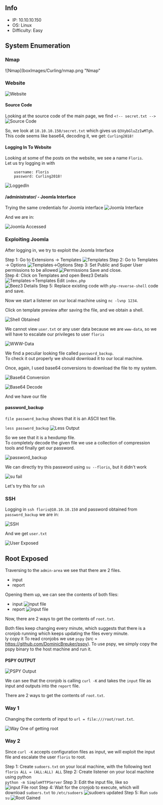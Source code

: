 ## Info
  * IP: 10.10.10.150
  * OS: Linux
  * Difficulty: Easy

## System Enumeration

### Nmap

![Nmap](boxImages/Curling/nmap.png "Nmap"

### Website

![Website](boxImages/Curling/website.png "Website Main Page")

#### Source Code

Looking at the source code of the main page, we find `<!-- secret.txt -->`
![Source Code](boxImages/Curling/sourceCode.png "Source Code")

So, we look at `10.10.10.150/secret.txt` which gives us `Q3VybGluZzIwMTgh`.  
This code seems like base64, decoding it, we get: `Curling2018!`  

#### Logging In To Website

Looking at some of the posts on the website, we see a name `Floris`.  
Let us try logging in with  
```
    username: Floris
    password: Curling2018!
```

![LoggedIn](boxImages/Curling/loggedIn.png "Logged In Main Page")

#### /administrator/ - Joomla Interface

Trying the same credentials for Joomla interface
![Joomla Interface](boxImages/Curling/joomlaInterface.png "Joomla Interface")

And we are in: 

![Joomla Accessed](boxImages/Curling/joomlaAccess.png "Logged In Joomla")

### Exploiting Joomla

After logging in, we try to exploit the Joomla Interface

Step 1: Go to Extensions -> Templates
    ![Templates](boxImages/Curling/template1.png "Templates")
Step 2: Go to Templates -> Options
    ![Templates->Options](boxImages/Curling/template2.png "Templates -> Options")
Step 3: Set Public and Super User permissions to be allowed
    ![Permissions](boxImages/Curling/permissions.png "Permissions")
    Save and close.  
Step 4: Click on Templates and open Beez3 Details
    ![Templates->Templates](boxImages/Curling/templateBeez3.png "Templates Details")
    Edit `index.php`    
    ![Beez3 Details](boxImages/Curling/beez3.png "Beez3 Details")
Step 5: Replace existing code with `php-reverse-shell` code and save.


Now we start a listener on our local machine using `nc -lvnp 1234`.  

Click on template preview after saving the file, and we obtain a shell.  

![Shell Obtained](boxImages/Curling/shellObtained.png "Shell Obtained")

We cannot view `user.txt` or any user data because we are `www-data`, so we will have to escalate our privileges to user `floris`

![WWW-Data](boxImages/Curling/wwwData.png "wwwdata")

We find a peculiar looking file called `password_backup`.  
To check it out properly we should download it to our local machine.  

Once, again, I used base64 conversions to download the file to my system.  

![Base64 Conversion](boxImages/Curling/base64Conv.png "Base 64 Conversion")

![Base64 Decode](boxImages/Curling/base64Dec.png "Base 64 Decode")

And we have our file

#### password_backup

`file password_backup` shows that it is an ASCII text file.  

`less password_backup` 
![Less Output](boxImages/Curling/lessOutput.png "Less Password_Backup")

So we see that it is a hexdump file.  
To completely decode the given file we use a collection of compression tools and finally get our password.  

![password_backup](boxImages/Curling/passwordBackup.png "Cracking password_backup")

We can directly try this password using `su --floris`, but it didn't work

![su fail](boxImages/Curling/suFail.png "su fail")

Let's try this for `ssh`

### SSH

Logging in `ssh floris@10.10.10.150` and password obtained from `password_backup` we are in:

![SSH](boxImages/Curling/sshLogin.png "SSH Logged In")

And we get `user.txt`

![User Exposed](boxImages/Curling/userExposed.png "User Exposed")

## Root Exposed

Traversing to the `admin-area` we see that there are 2 files.  
  * input
  * report

Opening them up, we can see the contents of both files:

  * input
    ![input file](boxImages/Curling/inputFile.png "Input File")
  * report
    ![input file](boxImages/Curling/reportFile.png "Report File")


Now, there are 2 ways to get the contents of `root.txt`.  

Both files keep changing every minute, which suggests that there is a cronjob running which keeps updating the files every minute.  
ly copy it
To read cronjobs we use `pspy` (src = https://github.com/DominicBreuker/pspy). To use pspy, we simply copy the pspy binary to the host machine and run it.  

#### PSPY OUTPUT
![PSPY Output](boxImages/Curling/pspyOutput.png "PSPY Output")

We can see that the cronjob is calling `curl -K` and takes the `input` file as input and outputs into the `report` file.  

There are 2 ways to get the contents of `root.txt`.  

### Way 1

Changing the contents of input to `url = file:///root/root.txt`.

![Way One of getting root](boxImages/Curling/root1.png "Way One of getting root")

### Way 2

Since `curl -K` accepts configuration files as input, we will exploit the input file and escalate the user `floris` to root.  

Step 1: Create `sudoers.txt` on your local machine, with the following text  
    `floris ALL = (ALL:ALL) ALL`
Step 2: Create listener on your local machine using python  
    `python -m SimpleHTTPServer`
Step 3: Edit the input file, like so  
    ![input File root](boxImages/Curling/inputRoot2.png "Input File for Way 2")
Step 4: Wait for the cronjob to execute, which will download `sudoers.txt` to `/etc/sudoers`
    ![sudoers updated](boxImages/Curling/sudoers.png "Sudoers Updated")
Step 5: Run `sudo su`
    ![Root Gained](boxImages/Curling/root2.png "Way 2 of getting root")
